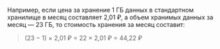 Например, если цена за хранение 1&nbsp;ГБ данных в стандартном хранилище в месяц составляет 2,01&nbsp;₽, а объем хранимых данных за месяц — 23&nbsp;ГБ, то стоимость хранения за месяц составит:

> (23 − 1) × 2,01&nbsp;₽ = 22 × 2,01&nbsp;₽ = 44,22&nbsp;₽